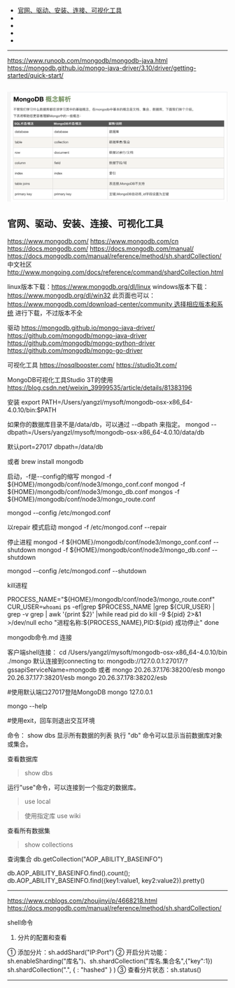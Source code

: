 - [官网、驱动、安装、连接、可视化工具](#官网、驱动、安装、连接、可视化工具)
- [](#)
- [](#)
- [](#)
- [](#)
---------------------------------------------------------------------------------------------------------------------
https://www.runoob.com/mongodb/mongodb-java.html
https://mongodb.github.io/mongo-java-driver/3.10/driver/getting-started/quick-start/

![mongodb概念说明](./images/mongodb-concept.png "ReferencePicture")
---------------------------------------------------------------------------------------------------------------------
## 官网、驱动、安装、连接、可视化工具


https://www.mongodb.com/
https://www.mongodb.com/cn
https://docs.mongodb.com/
https://docs.mongodb.com/manual/
https://docs.mongodb.com/manual/reference/method/sh.shardCollection/
中文社区
http://www.mongoing.com/docs/reference/command/shardCollection.html


linux版本下载：https://www.mongodb.org/dl/linux
windows版本下载：https://www.mongodb.org/dl/win32
此页面也可以：https://www.mongodb.com/download-center/community 选择相应版本和系统 进行下载，不过版本不全


驱动
https://mongodb.github.io/mongo-java-driver/
https://github.com/mongodb/mongo-java-driver
https://github.com/mongodb/mongo-python-driver
https://github.com/mongodb/mongo-go-driver



可视化工具
https://nosqlbooster.com/
https://studio3t.com/

MongoDB可视化工具Studio 3T的使用
https://blog.csdn.net/weixin_39999535/article/details/81383196


安装
export PATH=/Users/yangzl/mysoft/mongodb-osx-x86_64-4.0.10/bin:$PATH

如果你的数据库目录不是/data/db，可以通过 --dbpath 来指定。
mongod --dbpath=/Users/yangzl/mysoft/mongodb-osx-x86_64-4.0.10/data/db

默认port=27017 dbpath=/data/db

或者
brew install mongodb



启动，-f是--config的缩写
mongod  -f ${HOME}/mongodb/conf/node3/mongo_conf.conf 
mongod  -f ${HOME}/mongodb/conf/node3/mongo_db.conf 
mongos  -f ${HOME}/mongodb/conf/node3/mongo_route.conf 

mongod --config /etc/mongod.conf




以repair 模式启动
mongod -f /etc/mongod.conf --repair


停止进程
mongod  -f ${HOME}/mongodb/conf/node3/mongo_conf.conf --shutdown
mongod  -f ${HOME}/mongodb/conf/node3/mongo_db.conf --shutdown

mongod --config /etc/mongod.conf --shutdown



kill进程

PROCESS_NAME="${HOME}/mongodb/conf/node3/mongo_route.conf"
CUR_USER=`whoami`
ps -ef|grep $PROCESS_NAME |grep ${CUR_USER} | grep -v grep | awk '{print $2}' |while read pid
do
        kill -9 ${pid} 2>&1 >/dev/null
        echo "进程名称:${PROCESS_NAME},PID:${pid} 成功停止"
done



mongodb命令.md
连接

客户端shell连接：
cd /Users/yangzl/mysoft/mongodb-osx-x86_64-4.0.10/bin
./mongo
默认连接到connecting to: mongodb://127.0.0.1:27017/?gssapiServiceName=mongodb
或者
mongo 20.26.37.176:38200/esb
mongo 20.26.37.177:38201/esb
mongo 20.26.37.178:38202/esb

#使用默认端口27017登陆MongoDB
mongo 127.0.0.1

mongo --help

#使用exit，回车则退出交互环境


命令：
show dbs 显示所有数据的列表
执行 "db" 命令可以显示当前数据库对象或集合。

查看数据库
> show dbs

运行"use"命令，可以连接到一个指定的数据库。
> use local

>使用指定库
> use wiki

查看所有数据集
> show collections


查询集合
db.getCollection("AOP_ABILITY_BASEINFO")

db.AOP_ABILITY_BASEINFO.find().count();
db.AOP_ABILITY_BASEINFO.find({key1:value1, key2:value2}).pretty()

---------------------------------------------------------------------------------------------------------------------

https://www.cnblogs.com/zhoujinyi/p/4668218.html
https://docs.mongodb.com/manual/reference/method/sh.shardCollection/


shell命令
1) 分片的配置和查看

① 添加分片：sh.addShard("IP:Port") 
② 开启分片功能：sh.enableSharding("库名")、sh.shardCollection("库名.集合名",{"key":1})
  sh.shardCollection("<database>.<collection>", { <shard key> : "hashed" } )
③ 查看分片状态：sh.status()










---------------------------------------------------------------------------------------------------------------------




